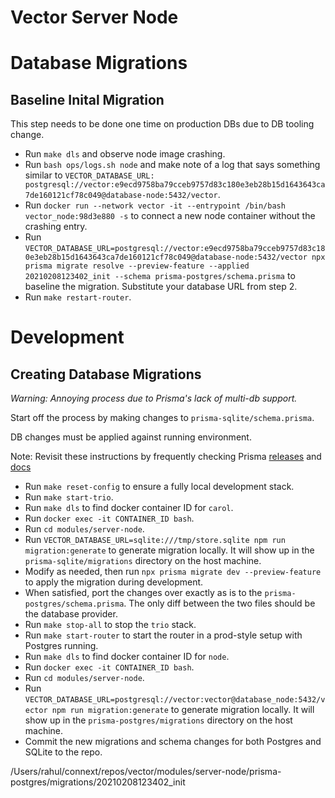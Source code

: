 # Vector Server Node

# Database Migrations

## Baseline Inital Migration

This step needs to be done one time on production DBs due to DB tooling change.

- Run `make dls` and observe node image crashing.
- Run `bash ops/logs.sh node` and make note of a log that says something similar to `VECTOR_DATABASE_URL: postgresql://vector:e9ecd9758ba79cceb9757d83c180e3eb28b15d1643643ca7de160121cf78c049@database-node:5432/vector`.
- Run `docker run --network vector -it --entrypoint /bin/bash vector_node:98d3e880 -s` to connect a new node container without the crashing entry.
- Run `VECTOR_DATABASE_URL=postgresql://vector:e9ecd9758ba79cceb9757d83c180e3eb28b15d1643643ca7de160121cf78c049@database-node:5432/vector npx prisma migrate resolve --preview-feature --applied 20210208123402_init --schema prisma-postgres/schema.prisma` to baseline the migration. Substitute your database URL from step 2.
- Run `make restart-router`.

# Development

## Creating Database Migrations

_Warning: Annoying process due to Prisma's lack of multi-db support._

Start off the process by making changes to `prisma-sqlite/schema.prisma`.

DB changes must be applied against running environment.

Note: Revisit these instructions by frequently checking Prisma [releases](https://github.com/prisma/prisma/releases) and [docs](https://www.prisma.io/docs/)

- Run `make reset-config` to ensure a fully local development stack.
- Run `make start-trio`.
- Run `make dls` to find docker container ID for `carol`.
- Run `docker exec -it CONTAINER_ID bash`.
- Run `cd modules/server-node`.
- Run `VECTOR_DATABASE_URL=sqlite:///tmp/store.sqlite npm run migration:generate` to generate migration locally. It will show up in the `prisma-sqlite/migrations` directory on the host machine.
- Modify as needed, then run `npx prisma migrate dev --preview-feature` to apply the migration during development.
- When satisfied, port the changes over exactly as is to the `prisma-postgres/schema.prisma`. The only diff between the two files should be the database provider.
- Run `make stop-all` to stop the `trio` stack.
- Run `make start-router` to start the router in a prod-style setup with Postgres running.
- Run `make dls` to find docker container ID for `node`.
- Run `docker exec -it CONTAINER_ID bash`.
- Run `cd modules/server-node`.
- Run `VECTOR_DATABASE_URL=postgresql://vector:vector@database_node:5432/vector npm run migration:generate` to generate migration locally. It will show up in the `prisma-postgres/migrations` directory on the host machine.
- Commit the new migrations and schema changes for both Postgres and SQLite to the repo.

/Users/rahul/connext/repos/vector/modules/server-node/prisma-postgres/migrations/20210208123402_init
